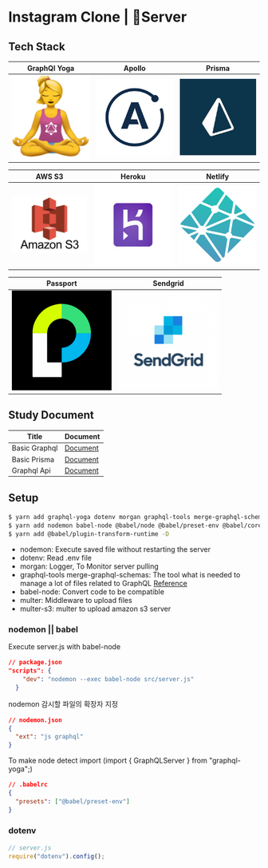 # Instagram Clone | 🤖Server

## Tech Stack

|                  GraphQl Yoga                  |                    Apollo                     |                     Prisma                     |
| :--------------------------------------------: | :-------------------------------------------: | :--------------------------------------------: |
| <img src="./document/gq-yoga.png" width="200"> | <img src="./document/apollo.png" width="200"> | <img src="./document/prisma.jpeg" width="200"> |

|                   AWS S3                   |                     Heroku                     |                    Netlify                     |
| :----------------------------------------: | :--------------------------------------------: | :--------------------------------------------: |
| <img src="./document/aws.png" width="200"> | <img src="./document/heroku.jpeg" width="200"> | <img src="./document/netlify.png" width="200"> |

|                    Passport                     |                    Sendgrid                     |
| :---------------------------------------------: | :---------------------------------------------: |
| <img src="./document/passport.png" width="200"> | <img src="./document/sendgrid.png" width="200"> |

## Study Document

| Title         | Document                                |
| ------------- | --------------------------------------- |
| Basic Graphql | [Document](./document/basic-graphql.md) |
| Basic Prisma  | [Document](./document/basic-prisma.md)  |
| Graphql Api   | [Document](./document/graphql-api.md)   |

## Setup

```bash
$ yarn add graphql-yoga dotenv morgan graphql-tools merge-graphql-schemas
$ yarn add nodemon babel-node @babel/node @babel/preset-env @babel/core @babel/cli @bebel/runtime multer multer-s3 aws-sdk
$ yarn add @babel/plugin-transform-runtime -D
```

- nodemon: Execute saved file without restarting the server
- dotenv: Read .env file
- morgan: Logger, To Monitor server pulling
- graphql-tools merge-graphql-schemas: The tool what is needed to manage a lot of files related to GraphQL [Reference](https://github.com/Kwon770/instagram-clone/blob/master/src/server.js)
- babel-node: Convert code to be compatible
- multer: Middleware to upload files
- multer-s3: multer to upload amazon s3 server

### nodemon || babel

Execute server.js with babel-node

```json
// package.json
"scripts": {
    "dev": "nodemon --exec babel-node src/server.js"
  }
```

nodemon 감시할 파일의 확장자 지정

```json
// nodemon.json
{
  "ext": "js graphql"
}
```

To make node detect import (import { GraphQLServer } from "graphql-yoga";)

```json
// .babelrc
{
  "presets": ["@babel/preset-env"]
}
```

### dotenv

```js
// server.js
require("dotenv").config();
```
